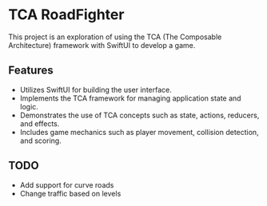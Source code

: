 # TCA RoadFighter

This project is an exploration of using the TCA (The Composable Architecture) framework with SwiftUI to develop a game.


## Features

- Utilizes SwiftUI for building the user interface.
- Implements the TCA framework for managing application state and logic.
- Demonstrates the use of TCA concepts such as state, actions, reducers, and effects.
- Includes game mechanics such as player movement, collision detection, and scoring.

## TODO

- Add support for curve roads
- Change traffic based on levels

